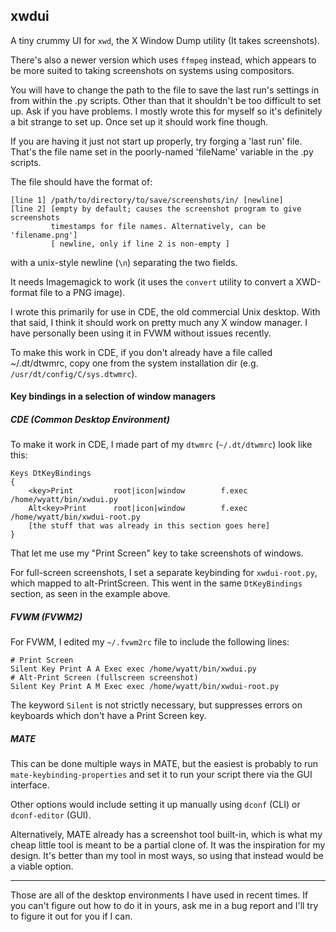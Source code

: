 xwdui
-----

A tiny crummy UI for `xwd`, the X Window Dump utility (It takes screenshots).

There's also a newer version which uses `ffmpeg` instead, which appears
to be more suited to taking screenshots on systems using compositors.

You will have to change the path to the file to save the last run's settings
in from within the .py scripts. Other than that it shouldn't be too difficult
to set up. Ask if you have problems. I mostly wrote this for myself so it's
definitely a bit strange to set up. Once set up it should work fine though.

If you are having it just not start up properly, try forging a 'last run'
file. That's the file name set in the poorly-named 'fileName' variable in the
.py scripts.

The file should have the format of:
````
[line 1] /path/to/directory/to/save/screenshots/in/ [newline]
[line 2] [empty by default; causes the screenshot program to give screenshots
         timestamps for file names. Alternatively, can be 'filename.png']
         [ newline, only if line 2 is non-empty ]
````
with a unix-style newline (`\n`) separating the two fields.

It needs Imagemagick to work (it uses the `convert` utility to convert a
XWD-format file to a PNG image).

I wrote this primarily for use in CDE, the old commercial Unix desktop. With
that said, I think it should work on pretty much any X window manager. I have
personally been using it in FVWM without issues recently.

To make this work in CDE, if you don't already have a file called ~/.dt/dtwmrc,
copy one from the system installation dir (e.g. `/usr/dt/config/C/sys.dtwmrc`).


#### Key bindings in a selection of window managers
##### CDE (Common Desktop Environment)
To make it work in CDE, I made part of my `dtwmrc` (`~/.dt/dtwmrc`) look like
this:
````
Keys DtKeyBindings
{
    <key>Print         root|icon|window        f.exec /home/wyatt/bin/xwdui.py
    Alt<key>Print      root|icon|window        f.exec /home/wyatt/bin/xwdui-root.py
    [the stuff that was already in this section goes here]
}
````
That let me use my "Print Screen" key to take screenshots of windows.

For full-screen screenshots, I set a separate keybinding for `xwdui-root.py`,
which mapped to alt-PrintScreen. This went in the same `DtKeyBindings` section,
as seen in the example above.

##### FVWM (FVWM2)
For FVWM, I edited my `~/.fvwm2rc` file to include the following lines:
````
# Print Screen
Silent Key Print A A Exec exec /home/wyatt/bin/xwdui.py
# Alt-Print Screen (fullscreen screenshot)
Silent Key Print A M Exec exec /home/wyatt/bin/xwdui-root.py
````

The keyword `Silent` is not strictly necessary, but suppresses errors on
keyboards which don't have a Print Screen key.

##### MATE
This can be done multiple ways in MATE, but the easiest is probably to run
`mate-keybinding-properties` and set it to run your script there via the GUI
interface.

Other options would include setting it up manually using `dconf` (CLI) or
`dconf-editor` (GUI).

Alternatively, MATE already has a screenshot tool
built-in, which is what my cheap little tool is meant to be a partial clone of.
It was the inspiration for my design. It's better than my tool in most ways,
so using that instead would be a viable option.

---

Those are all of the desktop environments I have used in recent times. If you
can't figure out how to do it in yours, ask me in a bug report and I'll
try to figure it out for you if I can.

